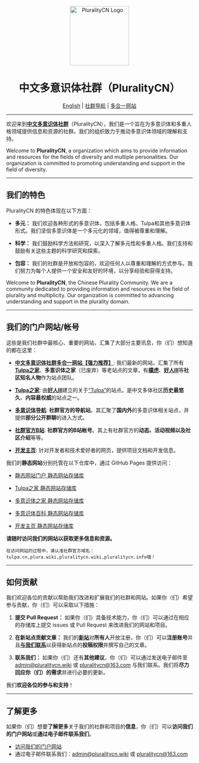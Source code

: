<div align=center>
  <img width=160 src="https://avatars.githubusercontent.com/u/140780823?s=200&v=4"  alt="PluralityCN Logo"/>
  <h1 align="center">中文多意识体社群（PluralityCN）</h1> 
</div>

<!--<center>!-->
  <p align="center"><a href="./README_en.md">English</a> | <a href="https://guide.plura.wiki">社群导航</a> | <a href="https://all-in-one.plura.wiki">多合一网站</a></p>
<!--</center>!-->

---

欢迎来到[**中文多意识体社群**](https://all-in-one.plura.wiki)（PluralityCN），我们是一个旨在为多意识体和多重人格领域提供信息和资源的社群。我们的组织致力于推动多意识体领域的理解和支持。

Welcome to **PluralityCN**, a organization which aims to provide information and resources for the fields of diversity and multiple personalities. Our organization is committed to promoting understanding and support in the field of diversity.

---

## 我们的特色

PluralityCN 的特色体现在以下方面：

- **多元：** 我们欢迎各种形式的多意识体，包括多重人格、Tulpa和其他多意识体形式。我们坚信多意识体是一个多元化的领域，值得被尊重和理解。

- **科学：** 我们鼓励科学方法和研究，以深入了解多元性和多重人格。我们支持和鼓励有关这些主题的科学研究和探索。

- **包容：** 我们的社群是开放和包容的，欢迎任何人以尊重和理解的方式参与。我们努力为每个人提供一个安全和友好的环境，以分享经验和获得支持。

Welcome to **PluralityCN**, the Chinese Plurality Community. We are a community dedicated to providing information and resources in the field of plurality and multiplicity. Our organization is committed to advancing understanding and support in the plurality domain.

---

## 我们的门户网站/帐号

这些是我们社群中最核心、重要的网站，汇集了大部分主要讯息，你（们）想知道的都在这里：

- [**中文多意识体社群多合一网站【强力推荐】**](https://www.pluralitycn.wiki): 我们最新的网站，汇集了所有[**Tulpa之家**](https://www.tulpa.cn)、**多意识体之家**（已废弃）等老站点的文章，有[**檬虎**](https://www.zhihu.com/people/nightenban)、[**好人III**](https://www.tulpa.cn)等**社区知名人物**作为站点团队。

- [**Tulpa之家**](https://tulpa.cn): 由[**好人III**](https://www.tulpa.cn)建立的关于[“Tulpa”](https://all-in-one.plura.wiki/archives/Tulpa%E4%BB%AC%EF%BC%9A%E5%88%9B%E9%80%A0%EF%BC%8C%E6%84%8F%E8%AF%86%EF%BC%8C%E4%B8%8E%E6%88%90%E5%A3%B0)的站点。是中文多体社区**历史最悠久**、**内容最权威**的站点之一。

- [**多意识体导航**](https://guide.plura.wiki): **社群官方的导航站**。其汇聚了**国内外**的多意识体相关站点，并提供**部分公开群聊**的进入方式。

- [**社群官方B站**](https://bili.pluralitycn.wiki): **社群官方的B站帐号**。其上有社群官方的**动态、活动视频以及社区介绍**等等。

- [**开发主页**](https://dev.pluralitycn.wiki): 针对开发者和技术爱好者的网页，提供项目文档和开发信息。

我们的**静态网站**分别托管在以下仓库中，通过 GitHub Pages 提供访问：

- [静态网站门户 静态网站存储库](https://github.com/pluralitycn/pluralitycn.github.io)

- [Tulpa之家 静态网站存储库](https://github.com/pluralitycn/TulpaHome)

- [多意识体之家 静态网站存储库](https://github.com/pluralitycn/PluralityHome)

- [多意识体百科 静态网站存储库](https://github.com/pluralitycn/PluralityWiki)

- [开发主页 静态网站存储库](https://github.com/pluralitycn/Developer-Website)

**请随时访问我们的网站以获取更多信息和资源。**

```
在访问网站的过程中，请认准社群官方域名：tulpa.cn,plura.wiki,pluralitycn.wiki,pluralitycn.info哦！
```

---

## 如何贡献

我们欢迎各位的贡献以帮助我们改进和扩展我们的社群和网站。如果你（们）希望参与贡献，你（们）可以采取以下措施：

1. **提交 Pull Request：** 如果你（们）具备技术能力，你（们）可以通过在相应的存储库上提交 issues 或 Pull Request 来改进我们的网站和项目。

2. **在新站点贡献文章：** 我们的[**新站**](https://all-in-one.plura.wiki)对**所有人**开放注册，你（们）可以**注册账号**并且[**与我们联系**](mailto:pluralitycn@163.com)以获得新站点的**投稿权限**并撰写自己的文章。

3. **联系我们：** 如果你（们）还有**其他建议**，你（们）可以通过发送电子邮件至 [admin@pluralitycn.wiki](mailto:admin@pluralitycn.wiki) 或 [pluralitycn@163.com](mailto:pluralitycn@163.com) 与我们联系。我们将**尽力回应你（们）的需求**并进行必要的更新。

我们**欢迎各位的参与和支持**！

---

## 了解更多

如果你（们）想要**了解更多**关于我们的社群和项目的**信息**，你（们）可以**访问我们的门户网站**或**通过电子邮件联系我们**。

- [访问我们的门户网站](https://guide.plura.wiki)
- 通过电子邮件联系我们：[admin@pluralitycn.wiki](mailto:admin@pluralitycn.wiki) 或 [pluralitycn@163.com](mailto:pluralitycn@163.com)

